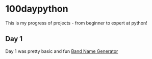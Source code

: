 # 100daypython
This is my progress of projects - from beginner to expert at python! 

## Day 1 
Day 1 was pretty basic and fun 
[Band Name Generator](https://github.com/lasyabodapati1/100daypython/blob/main/Day%201%20.ipynb)
